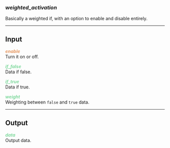 ### ***weighted_activation***
Basically a weighted if, with an option to enable and disable entirely.<br />

***
## Input
<span style="color:#E69963">***enable***</span>
<br />Turn it on or off.

<span style="color:#82D99F">***if_false***</span>
<br />Data if false.

<span style="color:#82D99F">***if_true***</span>
<br />Data if true.

<span style="color:#82D99F">***weight***</span>
<br />Weighting between `false` and `true` data.

***
## Output
<span style="color:#82D99F">***data***</span>
<br />Output data.

